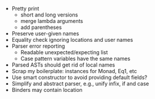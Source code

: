 - Pretty print
  + short and long versions
  + merge lambda arguments
  + add parentheses
- Preserve user-given names
- Equality check ignoring locations and user names
- Parser error reporting
  + Readable unexpected/expecting list
  + Case pattern variables have the same names
- Parsed ASTs should get rid of local names
- Scrap my boilerplate: instances for Monad, Eq1, etc
- Use smart constructor to avoid providing default fields?
- Simplify and abstract parser, e.g., unify infix, if and case
- Binders may contain location
